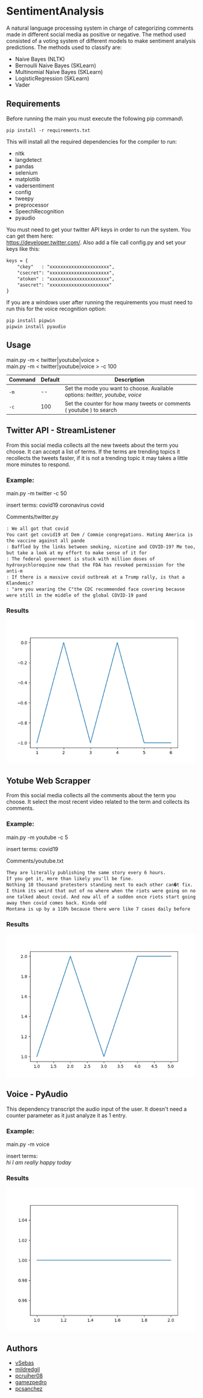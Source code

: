 # SentimentAnalysis

A natural language processing system in charge of categorizing comments made in different social media as positive or negative. The method used consisted of a voting system of different models to make sentiment analysis predictions.
The methods used to classify are:
- Naive Bayes (NLTK)
- Bernoulli Naive Bayes (SKLearn)
- Multinomial Naive Bayes (SKLearn)
- LogisticRegression (SKLearn)
- Vader

## Requirements
Before running the main you must execute the following pip command\

```
pip install -r requirements.txt
```

This will install all the required dependencies for the compiler to run:
- nltk
- langdetect
- pandas
- selenium
- matplotlib
- vadersentiment
- config
- tweepy
- preprocessor
- SpeechRecognition
- pyaudio

You must need to get your twitter API keys in order to run the system. You can get them here:\
https://developer.twitter.com/. Also add a file call config.py and set your keys like this: 

```
keys = {
    "ckey"   : "xxxxxxxxxxxxxxxxxxxxxx",
    "csecret": "xxxxxxxxxxxxxxxxxxxxxx",
    "atoken" : "xxxxxxxxxxxxxxxxxxxxxx",
    "asecret": "xxxxxxxxxxxxxxxxxxxxxx"
}
```
If you are a windows user after running the requirements you must need to run this for the voice recognition option:
```
pip install pipwin
pipwin install pyaudio
```

## Usage
main.py -m < twitter|youtube|voice > \
main.py -m < twitter|youtube|voice > -c 100

| Command |  Default | Description |
| --- | --- | --- |
| `-m` | -- | Set the mode you want to choose. Available options: *twitter, youtube, voice* |
| `-c` | 100 | Set the counter for how many tweets or comments ( youtube ) to search |


## Twitter API - StreamListener
From this social media collects all the new tweets about the term you choose. It can accept a list of terms. If the terms are trending topics it recollects the tweets faster, if it is not a trending topic it may takes a little more minutes to respond.

### Example: 
main.py -m twitter -c 50

insert terms: 
covid19 coronavirus covid

Comments/twitter.py
```
: We all got that covid
You cant get covid19 at Dem / Commie congregations. Hating America is the vaccine against all pande
: Baffled by the links between smoking, nicotine and COVID-19? Me too, but take a look at my effort to make sense of it for
: The federal government is stuck with million doses of hydroxychloroquine now that the FDA has revoked permission for the anti-m
: If there is a massive covid outbreak at a Trump rally, is that a Klandemic?
: "are you wearing the C"the CDC recommended face covering because were still in the middle of the global COVID-19 pand
``` 

### Results 
![Alt text](example/results/twitter.png?raw=true "Title")

## Yotube Web Scrapper
From this social media collects all the comments about the term you choose. It select the most recent video related to the term and collects its comments.


### Example: 
main.py -m youtube -c 5

insert terms: 
covid19

Comments/youtube.txt

```
They are literally publishing the same story every 6 hours.
If you get it, more than likely you'll be fine.
Nothing 10 thousand protesters standing next to each other can�t fix.
I think its weird that out of no where when the riots were going on no one talked about covid. And now all of a sudden once riots start going away then covid comes back. Kinda odd
Montana is up by a 110% because there were like 7 cases daily before
```
### Results 
![Alt text](example/results/youtube.png?raw=true "youtube")

## Voice - PyAudio
This dependency transcript the audio input of the user. It doesn't need a counter parameter as it just analyze it as 1 entry. 

### Example: 
main.py -m voice

insert terms: \
*hi I am really happy today*

### Results 
![Alt text](example/results/voice.png?raw=true "pyAudio")


## Authors
- [vSebas](https://github.com/vSebas) 
- [mildredgil](https://github.com/mildredgil) 
- [pcruiher08](https://github.com/pcruiher08) 
- [gamezpedro](https://github.com/gamezpedro) 
- [pcsanchez](https://github.com/pcsanchez) 
